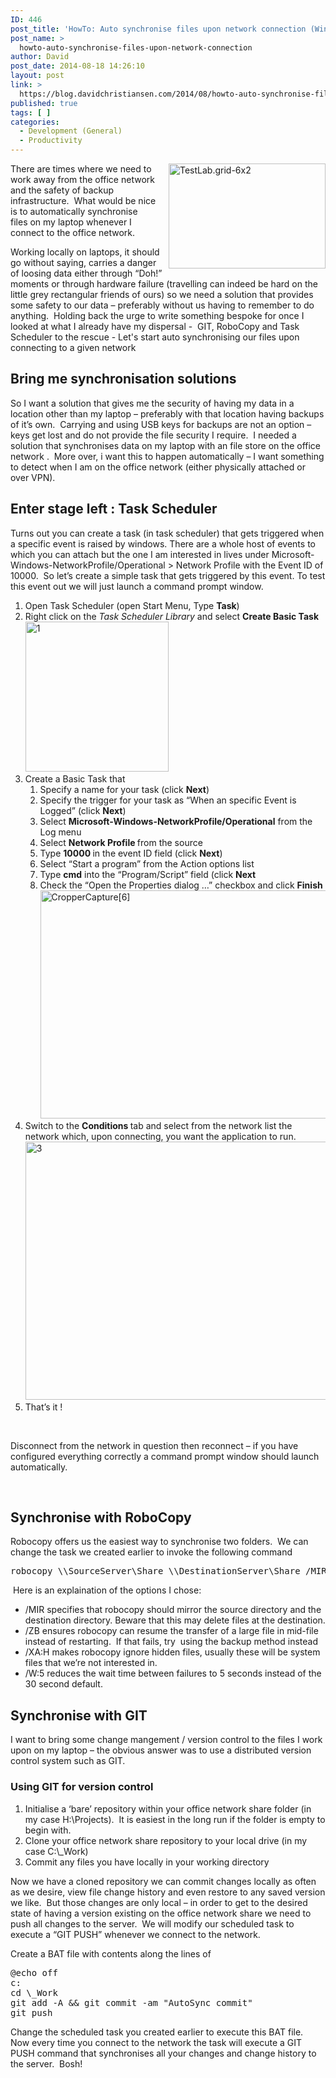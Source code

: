 ```yaml
---
ID: 446
post_title: 'HowTo: Auto synchronise files upon network connection (Windows)'
post_name: >
  howto-auto-synchronise-files-upon-network-connection
author: David
post_date: 2014-08-18 14:26:10
layout: post
link: >
  https://blog.davidchristiansen.com/2014/08/howto-auto-synchronise-files-upon-network-connection/
published: true
tags: [ ]
categories:
  - Development (General)
  - Productivity
---
```

<img class="alignnone" style="display: inline; margin-bottom: 10px; float: right; margin-left: 10px;" title="Man 'accidently' throwing laptop" src="http://davidchristiansenblog.azurewebsites.net/wp-content/uploads/2014/08/TestLab.grid-6x2.jpg" alt="TestLab.grid-6x2" width="251" height="168" align="right" />There are times where we need to work away from the office network and the safety of backup infrastructure.  What would be nice is to automatically synchronise files on my laptop whenever I connect to the office network.

Working locally on laptops, it should go without saying, carries a danger of loosing data either through “Doh!” moments or through hardware failure (travelling can indeed be hard on the little grey rectangular friends of ours) so we need a solution that provides some safety to our data – preferably without us having to remember to do anything.  Holding back the urge to write something bespoke for once I looked at what I already have my dispersal -  GIT, RoboCopy and Task Scheduler to the rescue - Let's start auto synchronising our files upon connecting to a given network

<!--more-->
<h2>Bring me synchronisation solutions</h2>
So I want a solution that gives me the security of having my data in a location other than my laptop – preferably with that location having backups of it’s own.  Carrying and using USB keys for backups are not an option – keys get lost and do not provide the file security I require.  I needed a solution that synchronises data on my laptop with an file store on the office network .  More over, i want this to happen automatically – I want something to detect when I am on the office network (either physically attached or over VPN).
<h2>Enter stage left : Task Scheduler</h2>
Turns out you can create a task (in task scheduler) that gets triggered when a specific event is raised by windows. There are a whole host of events to which you can attach but the one I am interested in lives under Microsoft-Windows-NetworkProfile/Operational &gt; Network Profile with the Event ID of 10000.  So let’s create a simple task that gets triggered by this event. To test this event out we will just launch a command prompt window.
<ol>
	<li>Open Task Scheduler (open Start Menu, Type <strong>Task</strong>)</li>
	<li>Right click on the <em>Task Scheduler Library </em>and select <strong>Create Basic Task
</strong><img style="display: inline;" title="1" src="http://davidchristiansenblog.azurewebsites.net/wp-content/uploads/2014/08/1.png" alt="1" width="229" height="240" /></li>
	<li>Create a Basic Task that
<ol>
	<li>Specify a name for your task (click <strong>Next</strong>)</li>
	<li>Specify the trigger for your task as “When an specific Event is Logged” (click <strong>Next</strong>)</li>
	<li>Select <strong>Microsoft-Windows-NetworkProfile/Operational</strong> from the Log menu</li>
	<li>Select <strong>Network Profile </strong>from the source</li>
	<li>Type <strong>10000 </strong>in the event ID field (click <strong>Next</strong>)</li>
	<li>Select “Start a program” from the Action options list</li>
	<li>Type <strong>cmd</strong> into the “Program/Script” field (click <strong>Next</strong></li>
	<li>Check the “Open the Properties dialog …” checkbox and click <strong><strong>Finish</strong></strong><a href="http://davidchristiansenblog.azurewebsites.net/wp-content/uploads/2014/08/CropperCapture6.gif"><img style="display: inline;" title="CropperCapture[6]" src="http://davidchristiansenblog.azurewebsites.net/wp-content/uploads/2014/08/CropperCapture6_thumb.gif" alt="CropperCapture[6]" width="640" height="365" /></a></li>
</ol>
</li>
	<li>Switch to the <strong>Conditions </strong>tab and select from the network list the network which, upon connecting, you want the application to run.
<img style="background-image: none; padding-left: 0px; padding-right: 0px; display: inline; padding-top: 0px; border: 0px;" title="3" src="http://davidchristiansenblog.azurewebsites.net/wp-content/uploads/2014/08/3.png" alt="3" width="540" height="413" border="0" /></li>
	<li>That’s it !</li>
</ol>
&nbsp;

Disconnect from the network in question then reconnect – if you have configured everything correctly a command prompt window should launch automatically.

&nbsp;
<h2>Synchronise with RoboCopy</h2>
Robocopy offers us the easiest way to synchronise two folders.  We can change the task we created earlier to invoke the following command
<pre class="lang:batch decode:true">robocopy \\SourceServer\Share \\DestinationServer\Share /MIR /ZB /XA:H /W:5</pre>
<span style="font-size: 14px;"> </span>Here is an explaination of the options I chose:
<ul>
	<li>/MIR specifies that robocopy should mirror the source directory and the destination directory. Beware that this may delete files at the destination.</li>
	<li>/ZB ensures robocopy can resume the transfer of a large file in mid-file instead of restarting.  If that fails, try  using the backup method instead</li>
	<li>/XA:H makes robocopy ignore hidden files, usually these will be system files that we’re not interested in.</li>
	<li>/W:5 reduces the wait time between failures to 5 seconds instead of the 30 second default.</li>
</ul>
<h2>Synchronise with GIT</h2>
I want to bring some change mangement / version control to the files I work upon on my laptop – the obvious answer was to use a distributed version control system such as GIT.
<h3>Using GIT for version control</h3>
<ol>
	<li>Initialise a ‘bare’ repository within your office network share folder (in my case H:\Projects).  It is easiest in the long run if the folder is empty to begin with.</li>
	<li>Clone your office network share repository to your local drive (in my case C:\_Work)</li>
	<li>Commit any files you have locally in your working directory</li>
</ol>
Now we have a cloned repository we can commit changes locally as often as we desire, view file change history and even restore to any saved version we like.  But those changes are only local – in order to get to the desired state of having a version existing on the office network share we need to push all changes to the server.  We will modify our scheduled task to execute a “GIT PUSH” whenever we connect to the network.

Create a BAT file with contents along the lines of
<pre class="lang:batch decode:true ">@echo off
c:
cd \_Work
git add -A &amp;&amp; git commit -am "AutoSync commit"
git push</pre>
Change the scheduled task you created earlier to execute this BAT file.  Now every time you connect to the network the task will execute a GIT PUSH command that synchronises all your changes and change history to the server.  Bosh!